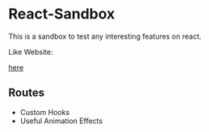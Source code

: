 # React-Sandbox

This is a sandbox to test any interesting features on react.

Like Website:

[here](https://beomseok-kang.github.io/react-sandbox/)

## Routes

- Custom Hooks
- Useful Animation Effects